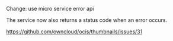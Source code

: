 Change: use micro service error api

The service now also returns a status code when an error occurs.

https://github.com/owncloud/ocis/thumbnails/issues/31
